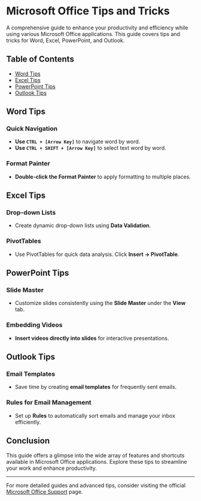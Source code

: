 # Microsoft Office Tips and Tricks

A comprehensive guide to enhance your productivity and efficiency while using various Microsoft Office applications. This guide covers tips and tricks for Word, Excel, PowerPoint, and Outlook.

## Table of Contents
- [Word Tips](#word-tips)
- [Excel Tips](#excel-tips)
- [PowerPoint Tips](#powerpoint-tips)
- [Outlook Tips](#outlook-tips)

## Word Tips
### Quick Navigation
- **Use `CTRL + [Arrow Key]`** to navigate word by word.
- **Use `CTRL + SHIFT + [Arrow Key]`** to select text word by word.

### Format Painter
- **Double-click the Format Painter** to apply formatting to multiple places.

## Excel Tips
### Drop-down Lists
- Create dynamic drop-down lists using **Data Validation**.

### PivotTables
- Use PivotTables for quick data analysis. Click **Insert → PivotTable**.

## PowerPoint Tips
### Slide Master
- Customize slides consistently using the **Slide Master** under the **View** tab.

### Embedding Videos
- **Insert videos directly into slides** for interactive presentations.

## Outlook Tips
### Email Templates
- Save time by creating **email templates** for frequently sent emails.

### Rules for Email Management
- Set up **Rules** to automatically sort emails and manage your inbox efficiently.

## Conclusion
This guide offers a glimpse into the wide array of features and shortcuts available in Microsoft Office applications. Explore these tips to streamline your work and enhance productivity.

---

For more detailed guides and advanced tips, consider visiting the official [Microsoft Office Support](https://support.microsoft.com/office) page.

